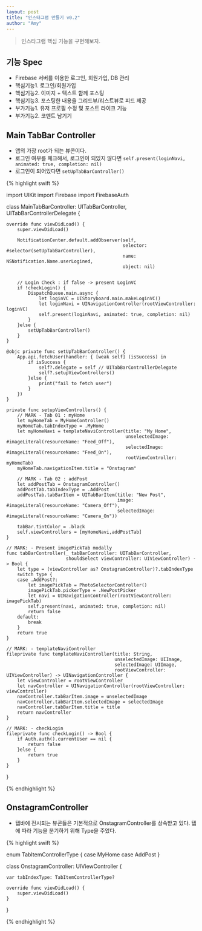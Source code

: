 ```yaml
---
layout: post
title: "인스타그램 만들기 v0.2"
author: "Amy"
---
```


> 인스타그램 핵심 기능을 구현해보자.

## 기능 Spec
- Firebase 서버를 이용한 로그인, 회원가입, DB 관리
- 핵심기능1. 로그인/회원가입
- 핵심기능2. 이미지 + 텍스트 함께 포스팅
- 핵심기능3. 포스팅한 내용을 그리드뷰/리스트뷰로 피드 제공
- 부가기능1. 유저 프로필 수정 및 포스트 라이크 기능
- 부가기능2. 코멘트 남기기

## Main TabBar Controller
- 앱의 가장 root가 되는 뷰콘이다.
- 로그인 여부를 체크해서, 로그인이 되있지 않다면 `self.present(loginNavi, animated: true, completion: nil)`
- 로그인이 되어있다면 `setUpTabBarController()`

{% highlight swift %}

import UIKit
import Firebase
import FirebaseAuth

class MainTabBarController: UITabBarController, UITabBarControllerDelegate {

    override func viewDidLoad() {
        super.viewDidLoad()
        
        NotificationCenter.default.addObserver(self,
                                               selector: #selector(setUpTabBarController),
                                               name: NSNotification.Name.userLogined,
                                               object: nil)
        
        
        // Login Check : if false -> present LoginVC
        if !checkLogin() {
            DispatchQueue.main.async {
                let loginVC = UIStoryboard.main.makeLoginVC()
                let loginNavi = UINavigationController(rootViewController: loginVC)
                self.present(loginNavi, animated: true, completion: nil)
            }
        }else {
            setUpTabBarController()
        }
    }
    
    @objc private func setUpTabBarController() {
        App.api.fetchUser(handler: { [weak self] (isSuccess) in
            if isSuccess {
                self?.delegate = self // UITabBarControllerDelegate
                self?.setupViewControllers()
            }else {
                print("fail to fetch user")
            }
        })
    }
    
    private func setupViewControllers() {
        // MARK - Tab 01 : myHome
        let myHomeTab = MyHomeController()
        myHomeTab.tabIndexType = .MyHome
        let myHomeNavi = templateNaviController(title: "My Home",
                                                unselectedImage: #imageLiteral(resourceName: "Feed_Off"),
                                                selectedImage: #imageLiteral(resourceName: "Feed_On"),
                                                rootViewController: myHomeTab)
        myHomeTab.navigationItem.title = "Onstagram"
        
        // MARK - Tab 02 : addPost
        let addPostTab = OnstagramController()
        addPostTab.tabIndexType = .AddPost
        addPostTab.tabBarItem = UITabBarItem(title: "New Post",
                                             image: #imageLiteral(resourceName: "Camera_Off"),
                                             selectedImage: #imageLiteral(resourceName: "Camera_On"))
        
        tabBar.tintColor = .black
        self.viewControllers = [myHomeNavi,addPostTab]
    }

    // MARK: - Present imagePickTab modally
    func tabBarController(_ tabBarController: UITabBarController,
                          shouldSelect viewController: UIViewController) -> Bool {
        let type = (viewController as? OnstagramController)?.tabIndexType
        switch type {
        case .AddPost?:
            let imagePickTab = PhotoSelectorController()
            imagePickTab.pickerType = .NewPostPicker
            let navi = UINavigationController(rootViewController: imagePickTab)
            self.present(navi, animated: true, completion: nil)
            return false
        default:
            break
        }
        return true
    }

    // MARK: - templateNaviController
    fileprivate func templateNaviController(title: String,
                                            unselectedImage: UIImage,
                                            selectedImage: UIImage,
                                            rootViewController: UIViewController) -> UINavigationController {
        let viewController = rootViewController
        let navController = UINavigationController(rootViewController: viewController)
        navController.tabBarItem.image = unselectedImage
        navController.tabBarItem.selectedImage = selectedImage
        navController.tabBarItem.title = title
        return navController
    }
    
    // MARK: - checkLogin
    fileprivate func checkLogin() -> Bool {
        if Auth.auth().currentUser == nil {
            return false
        }else {
            return true
        }
    }
    
}

{% endhighlight %}

## OnstagramController
- 탭바에 전시되는 뷰콘들은 기본적으로 OnstagramController를 상속받고 있다. 탭에 따라 기능을 분기하기 위해 Type을 주었다.

{% highlight swift %}

enum TabItemControllerType {
    case MyHome
    case AddPost
}

class OnstagramController: UIViewController {

    var tabIndexType: TabItemControllerType?
    
    override func viewDidLoad() {
        super.viewDidLoad()
    }

}

{% endhighlight %}

